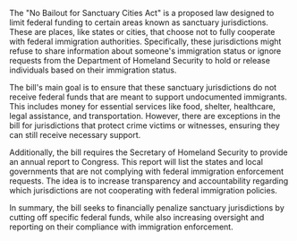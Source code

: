 The "No Bailout for Sanctuary Cities Act" is a proposed law designed to limit federal funding to certain areas known as sanctuary jurisdictions. These are places, like states or cities, that choose not to fully cooperate with federal immigration authorities. Specifically, these jurisdictions might refuse to share information about someone's immigration status or ignore requests from the Department of Homeland Security to hold or release individuals based on their immigration status.

The bill's main goal is to ensure that these sanctuary jurisdictions do not receive federal funds that are meant to support undocumented immigrants. This includes money for essential services like food, shelter, healthcare, legal assistance, and transportation. However, there are exceptions in the bill for jurisdictions that protect crime victims or witnesses, ensuring they can still receive necessary support.

Additionally, the bill requires the Secretary of Homeland Security to provide an annual report to Congress. This report will list the states and local governments that are not complying with federal immigration enforcement requests. The idea is to increase transparency and accountability regarding which jurisdictions are not cooperating with federal immigration policies.

In summary, the bill seeks to financially penalize sanctuary jurisdictions by cutting off specific federal funds, while also increasing oversight and reporting on their compliance with immigration enforcement.